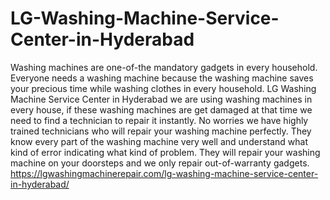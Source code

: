# LG-Washing-Machine-Service-Center-in-Hyderabad
Washing machines are one-of-the mandatory gadgets in every household. Everyone needs a washing machine because the washing machine saves your precious time while washing clothes in every household. LG Washing Machine Service Center in Hyderabad we are using washing machines in every house, if these washing machines are get damaged at that time we need to find a technician to repair it instantly. No worries we have highly trained technicians who will repair your washing machine perfectly. They know every part of the washing machine very well and understand what kind of error indicating what kind of problem. They will repair your washing machine on your doorsteps and we only repair out-of-warranty gadgets. https://lgwashingmachinerepair.com/lg-washing-machine-service-center-in-hyderabad/
